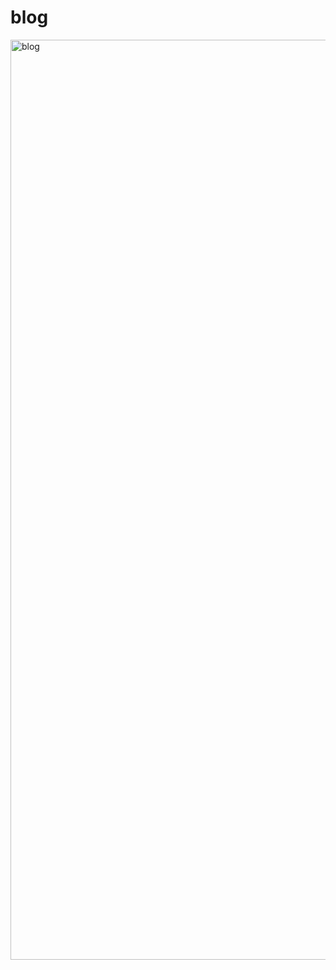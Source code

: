 # blog
<img width="1472" alt="blog" src="https://user-images.githubusercontent.com/96053433/173203295-9331b8bc-a382-4e18-90f5-ce9effe4b3a4.png">
